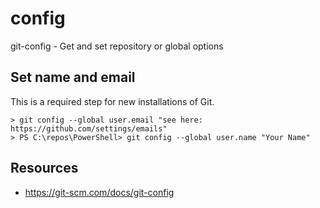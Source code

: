# config

git-config - Get and set repository or global options

## Set name and email
This is a required step for new installations of Git.

```
> git config --global user.email "see here: https://github.com/settings/emails"
> PS C:\repos\PowerShell> git config --global user.name "Your Name"
```

## Resources
- https://git-scm.com/docs/git-config
